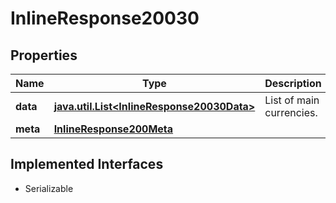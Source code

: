 

# InlineResponse20030


## Properties

Name | Type | Description | Notes
------------ | ------------- | ------------- | -------------
**data** | [**java.util.List&lt;InlineResponse20030Data&gt;**](InlineResponse20030Data.md) | List of main currencies. |  [optional]
**meta** | [**InlineResponse200Meta**](InlineResponse200Meta.md) |  |  [optional]


## Implemented Interfaces

* Serializable



